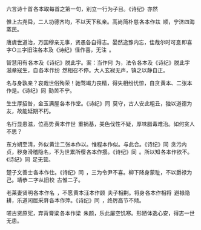 六言诗十首 各本取每首之第一句，别立一行为子目。《诗纪》亦然  

  

惟上古尧舜，二人功德齐均，不以天下私亲。高尚简朴慈 各本作兹  顺，宁济四海蒸民。

唐虞世道治，万国穆亲无事，贤愚各自得志。晏然逸豫内忘，佳哉尔时可憙 即喜字○三字旧注各本及《诗纪》径作喜，无注  。

智慧用有 各本及《诗纪》脱此字。案：当作何  为，法令 各本及《诗纪》脱此字  滋章寇生，自 各本作纷  然相召不停。大人玄寂无声，镇之以静自正。

名与身孰亲？哀哉世俗殉荣！驰骛竭力丧精，得失相纷忧惊，自贪 黄本、二张本作是。《诗纪》同  勤苦不宁。

生生厚招咎，金玉满屋 各本作堂。《诗纪》同  莫守，古人安此粗丑，独以道德为友，故能延期不朽。

名行显患滋，位高势 黄本作世  重祸基，美色伐性不疑，厚味腊毒难治。如何贪人不思？

东方朔至清，外似 黄注二张本作以。惟程本作似。与此合。《诗纪》同  贪污内贞，秽身滑稽隐名，不为世累所缨 各本作撄。《诗纪》同  。所以知 各本作欲不。《诗纪》同  足无营。

楚子文善士 各本作仕。《诗纪》同  ，三为令尹不喜。柳下降身蒙耻，不以爵禄为己。靖恭 二字从旧校  古惟二子。

老莱妻贤明 各本作名  ，不愿 黄本汪本作顾  夫子相荆。将身 各本作相将  避禄隐耕，乐道闲居采蓱 各本作萍。《诗纪》同  ，终厉高节不倾。

嗟古贤原宪，弃背膏粱 各本作梁  朱颜，乐此屡空饥寒。形陋体逸心安，得志一世无患。